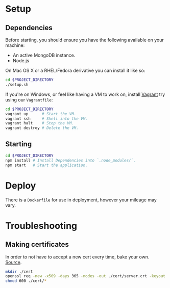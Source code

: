 # Setup

## Dependencies

Before starting, you should ensure you have the following available on your machine:

* An active MongoDB instance.
* Node.js

On Mac OS X or a RHEL/Fedora derivative you can install it like so:

```bash
cd $PROJECT_DIRECTORY
./setup.sh
```

If you're on Windows, or feel like having a VM to work on, install [Vagrant](https://www.vagrantup.com/) try using our `Vagrantfile`:

```bash
cd $PROJECT_DIRECTORY
vagrant up      # Start the VM.
vagrant ssh     # Shell into the VM.
vagrant halt    # Stop the VM.
vagrant destroy # Delete the VM.
```

## Starting

```bash
cd $PROJECT_DIRECTORY
npm install # Install Dependencies into `.node_modules/`.
npm start   # Start the application.
```

# Deploy

There is a `Dockerfile` for use in deployment, however your mileage may vary.

# Troubleshooting

## Making certificates

In order to not have to accept a new cert every time, bake your own. [Source](https://library.linode.com/security/ssl-certificates/self-signed).

```bash
mkdir ./cert
openssl req -new -x509 -days 365 -nodes -out ./cert/server.crt -keyout ./cert/server.key
chmod 600 ./cert/*
```
